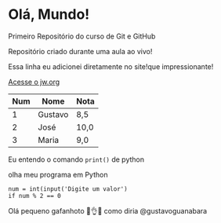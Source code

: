 # Olá, Mundo!
 Primeiro Repositório do curso de Git e GitHub

 Repositório criado durante uma aula ao vivo!

 Essa linha eu adicionei diretamente no site!que impressionante!
 
[Acesse o jw.org](https://www.jw.org/pt/)

Num | Nome | Nota
---|---|---
1 | Gustavo | 8,5
2 | José | 10,0
3 | Maria | 9,0

Eu entendo o comando `print()` de python

olha meu programa em Python
```
num = int(input('Digite um valor')
if num % 2 == 0
```
Olá pequeno gafanhoto 🖖👌🐵
como diria @gustavoguanabara
